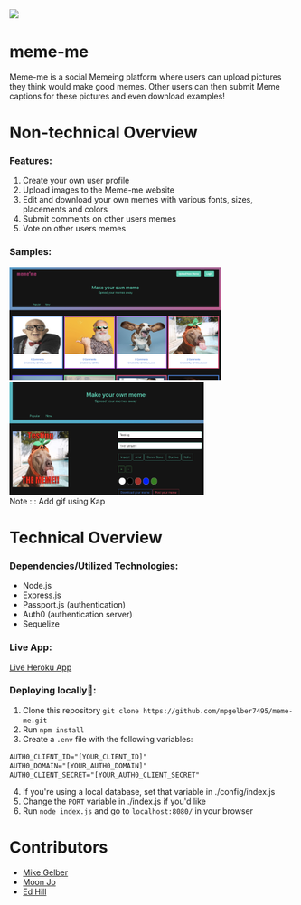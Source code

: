 <img src ="./public/img/mememe_tomorrow.gif" style="height:40px"/>

# meme-me

Meme-me is a social Memeing platform where users can upload pictures they think would make good memes. Other users can then submit Meme captions for these pictures and even download examples!

# Non-technical Overview

### Features:

1. Create your own user profile
2. Upload images to the Meme-me website
3. Edit and download your own memes with various fonts, sizes, placements and colors
4. Submit comments on other users memes
5. Vote on other users memes

### Samples:

<img src="./public/img/home-screen.png" style="height:200px;" />
<img src="./public/img/meme-editor.png" style="height:200px;" /> <br/>
Note ::: Add gif using Kap

# Technical Overview

### Dependencies/Utilized Technologies:

- Node.js
- Express.js
- Passport.js (authentication)
- Auth0 (authentication server)
- Sequelize

### Live App:

[Live Heroku App](https://meme-me-app.herokuapp.com/)

### Deploying locally🚀:

1. Clone this repository `git clone https://github.com/mpgelber7495/meme-me.git`
2. Run `npm install`
3. Create a `.env` file with the following variables:

```
AUTH0_CLIENT_ID="[YOUR_CLIENT_ID]"
AUTH0_DOMAIN="[YOUR_AUTH0_DOMAIN]"
AUTH0_CLIENT_SECRET="[YOUR_AUTH0_CLIENT_SECRET"
```

4. If you're using a local database, set that variable in ./config/index.js
5. Change the `PORT` variable in ./index.js if you'd like
6. Run `node index.js` and go to `localhost:8080/` in your browser

# Contributors

- [Mike Gelber](https://github.com/mpgelber7495/)
- [Moon Jo](https://github.com/moon-mnny)
- [Ed Hill](https://github.com/edwardphill)
